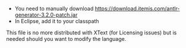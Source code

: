 - You need to manually download https://download.itemis.com/antlr-generator-3.2.0-patch.jar
- In Eclipse, add it to your classpath

This file is no more distributed with XText (for Licensing issues) but is needed should you want to modify the language.